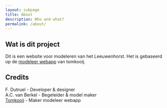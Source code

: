 ```yaml
---
layout: subpage
title: About
description: Who and what?
permalink: /about/
---
```


## Wat is dit project
Dit is een website voor modeleren van het Leeuwenhorst. Het is gebaseerd op de <a href="https://github.com/tomkooij/modelleertaal">modeleer webapp</a> van tomkooij.

## Credits
F. Dutruel - Developer & designer <br>
A.C. van Berkel - Begeleider & model maker<br>
[Tomkooij](https://github.com/tomkooij/modelleertaal) - Maker modeleer webapp